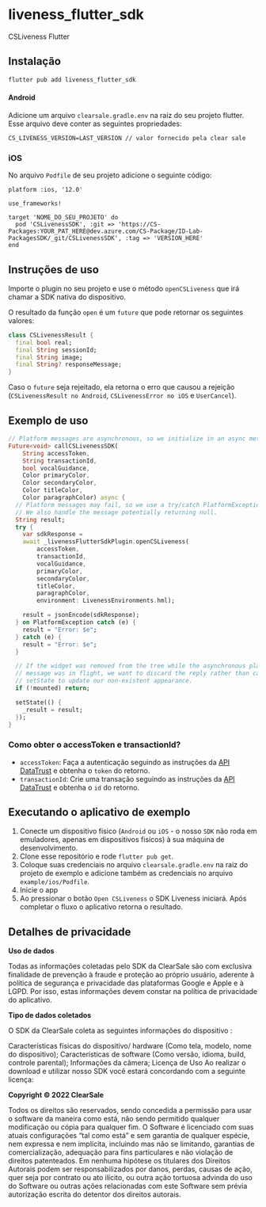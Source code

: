 # liveness_flutter_sdk

CSLiveness Flutter

## Instalação

```sh
flutter pub add liveness_flutter_sdk
```

#### Android
Adicione um arquivo `clearsale.gradle.env` na raiz do seu projeto flutter.
Esse arquivo deve conter as seguintes propriedades:

```
CS_LIVENESS_VERSION=LAST_VERSION // valor fornecido pela clear sale
```

### iOS
No arquivo `Podfile` de seu projeto adicione o seguinte código:

```
platform :ios, '12.0'

use_frameworks!

target 'NOME_DO_SEU_PROJETO' do
  pod 'CSLivenessSDK', :git => 'https://CS-Packages:YOUR_PAT_HERE@dev.azure.com/CS-Package/ID-Lab-PackagesSDK/_git/CSLivenessSDK', :tag => 'VERSION_HERE'
end
```

## Instruções de uso
Importe o plugin no seu projeto e use o método `openCSLiveness` que irá chamar a SDK nativa do dispositivo.

O resultado da função `open` é um `future` que pode retornar os seguintes valores:
```dart
class CSLivenessResult {
  final bool real;
  final String sessionId;
  final String image;
  final String? responseMessage;
}
```

Caso o `future` seja rejeitado, ela retorna o erro que causou a rejeição (`CSLivenessResult no Android`, `CSLivenessError no iOS` e `UserCancel`).

## Exemplo de uso
```dart
// Platform messages are asynchronous, so we initialize in an async method.
Future<void> callCSLivenessSDK(
    String accessToken,
    String transactionId,
    bool vocalGuidance,
    Color primaryColor,
    Color secondaryColor,
    Color titleColor,
    Color paragraphColor) async {
  // Platform messages may fail, so we use a try/catch PlatformException.
  // We also handle the message potentially returning null.
  String result;
  try {
    var sdkResponse =
    await _livenessFlutterSdkPlugin.openCSLiveness(
        accessToken,
        transactionId,
        vocalGuidance,
        primaryColor,
        secondaryColor,
        titleColor,
        paragraphColor,
        environment: LivenessEnvironments.hml);

    result = jsonEncode(sdkResponse);
  } on PlatformException catch (e) {
    result = "Error: $e";
  } catch (e) {
    result = "Error: $e";
  }

  // If the widget was removed from the tree while the asynchronous platform
  // message was in flight, we want to discard the reply rather than calling
  // setState to update our non-existent appearance.
  if (!mounted) return;

  setState(() {
    _result = result;
  });
}
```

### Como obter o accessToken e transactionId?
- `accessToken`: Faça a autenticação seguindo as instruções da [API DataTrust](https://devs.plataformadatatrust.clearsale.com.br/reference/post_v1-authentication) e obtenha o `token` do retorno.
- `transactionId`: Crie uma transação seguindo as instruções da [API DataTrust](https://devs.plataformadatatrust.clearsale.com.br/reference/post_v1-transaction) e obtenha o `id` do retorno.


## Executando o aplicativo de exemplo

1. Conecte um dispositivo físico (`Android` ou `iOS` - o nosso `SDK` não roda em emuladores, apenas em dispositivos fisícos) à sua máquina de desenvolvimento.
2. Clone esse repositório e rode `flutter pub get`.
3. Coloque suas credenciais no arquivo `clearsale.gradle.env` na raiz do projeto de exemplo e adicione também as credenciais no arquivo `example/ios/Podfile`.
4. Inicie o app
5. Ao pressionar o botão `Open CSLiveness` o SDK Liveness iniciará. Após completar o fluxo o aplicativo retorna o resultado.

## Detalhes de privacidade

**Uso de dados**

Todas as informações coletadas pelo SDK da ClearSale são com exclusiva finalidade de prevenção à fraude e proteção ao próprio usuário, aderente à política de segurança e privacidade das plataformas Google e Apple e à LGPD. Por isso, estas informações devem constar na política de privacidade do aplicativo.

**Tipo de dados coletados**

O SDK da ClearSale coleta as seguintes informações do dispositivo :

Características físicas do dispositivo/ hardware (Como tela, modelo, nome do dispositivo);
Características de software (Como versão, idioma, build, controle parental);
Informações da câmera;
Licença de Uso
Ao realizar o download e utilizar nosso SDK você estará concordando com a seguinte licença:

**Copyright © 2022 ClearSale**

Todos os direitos são reservados, sendo concedida a permissão para usar o software da maneira como está, não sendo permitido qualquer modificação ou cópia para qualquer fim. O Software é licenciado com suas atuais configurações “tal como está” e sem garantia de qualquer espécie, nem expressa e nem implícita, incluindo mas não se limitando, garantias de comercialização, adequação para fins particulares e não violação de direitos patenteados. Em nenhuma hipótese os titulares dos Direitos Autorais podem ser responsabilizados por danos, perdas, causas de ação, quer seja por contrato ou ato ilícito, ou outra ação tortuosa advinda do uso do Software ou outras ações relacionadas com este Software sem prévia autorização escrita do detentor dos direitos autorais.
